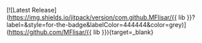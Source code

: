 [![Latest Release](https://img.shields.io/jitpack/version/com.github.MFlisar/{{ lib }}?label=&style=for-the-badge&labelColor=444444&color=grey)](https://github.com/MFlisar/{{ lib }}){target=_blank}